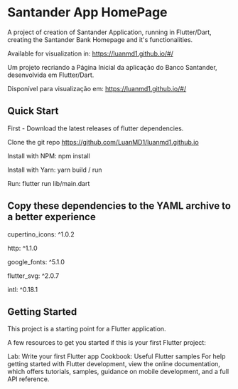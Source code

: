 # Santander App HomePage
A project of creation of Santander Application, running in Flutter/Dart, creating the Santander Bank Homepage and it's functionalities.

Available for visualization in: https://luanmd1.github.io/#/


Um projeto recriando a Página Inicial da aplicação do Banco Santander, desenvolvida em Flutter/Dart.

Disponível para visualização em: https://luanmd1.github.io/#/

## Quick Start
First - Download the latest releases of flutter dependencies.

Clone the git repo https://github.com/LuanMD1/luanmd1.github.io

Install with NPM: npm install

Install with Yarn: yarn build / run

Run: flutter run lib/main.dart

## Copy these dependencies to the YAML archive to a better experience
cupertino_icons: ^1.0.2

http: ^1.1.0

google_fonts: ^5.1.0

flutter_svg: ^2.0.7

intl: ^0.18.1

## Getting Started
This project is a starting point for a Flutter application.

A few resources to get you started if this is your first Flutter project:

Lab: Write your first Flutter app
Cookbook: Useful Flutter samples
For help getting started with Flutter development, view the online documentation, which offers tutorials, samples, guidance on mobile development, and a full API reference.
